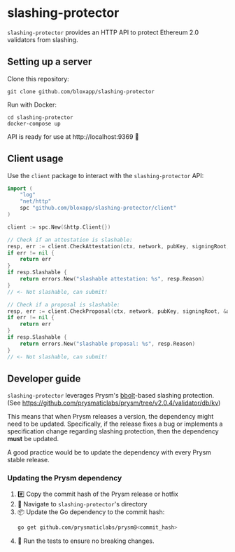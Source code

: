 # slashing-protector

`slashing-protector` provides an HTTP API to protect Ethereum 2.0 validators from slashing.

## Setting up a server

Clone this repository:
```
git clone github.com/bloxapp/slashing-protector
```

Run with Docker:
```
cd slashing-protector
docker-compose up
```

API is ready for use at http://localhost:9369 🤙

## Client usage

Use the `client` package to interact with the `slashing-protector` API:

```go
import (
    "log"
    "net/http"
    spc "github.com/bloxapp/slashing-protector/client"
)

client := spc.New(&http.Client{})

// Check if an attestation is slashable:
resp, err := client.CheckAttestation(ctx, network, pubKey, signingRoot, &phase0.Attestation{...})
if err != nil {
    return err
}
if resp.Slashable {
    return errors.New("slashable attestation: %s", resp.Reason)
}
// <- Not slashable, can submit!

// Check if a proposal is slashable:
resp, err := client.CheckProposal(ctx, network, pubKey, signingRoot, &altair.BeaconBlock{...})
if err != nil {
    return err
}
if resp.Slashable {
    return errors.New("slashable proposal: %s", resp.Reason)
}
// <- Not slashable, can submit!
```

## Developer guide

`slashing-protector` leverages Prysm's [bbolt](https://github.com/etcd-io/bbolt)-based slashing protection. (See https://github.com/prysmaticlabs/prysm/tree/v2.0.4/validator/db/kv)

This means that when Prysm releases a version, the dependency might need to be updated. Specifically, if the release fixes a bug or implements a specification change regarding slashing protection, then the dependency **must** be updated.

A good practice would be to update the dependency with every Prysm stable release.

### Updating the Prysm dependency

1. #️⃣ Copy the commit hash of the Prysm release or hotfix
2. 📁 Navigate to `slashing-protector`'s directory
3. 📦 Update the Go dependency to the commit hash:
    ```bash
    go get github.com/prysmaticlabs/prysm@<commit_hash>
    ```
4. 🧪 Run the tests to ensure no breaking changes.